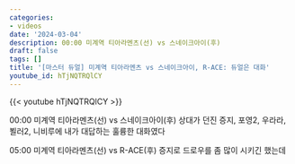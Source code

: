 ```yaml
---
categories:
- videos
date: '2024-03-04'
description: 00:00 미계역 티아라멘츠(선) vs 스네이크아이(후)
draft: false
tags: []
title: '[마스터 듀얼] 미계역 티아라멘츠 vs 스네이크아이, R-ACE: 듀얼은 대화'
youtube_id: hTjNQTRQlCY
---
```



{{< youtube hTjNQTRQlCY >}}

00:00 미계역 티아라멘츠(선) vs 스네이크아이(후)
상대가 던진 증지, 포영2, 우라라, 뵐러2, 니비루에 내가 대답하는 훌륭한 대화였다

05:00 미계역 티아라멘츠(선) vs R-ACE(후)
증지로 드로우를 좀 많이 시키긴 했는데